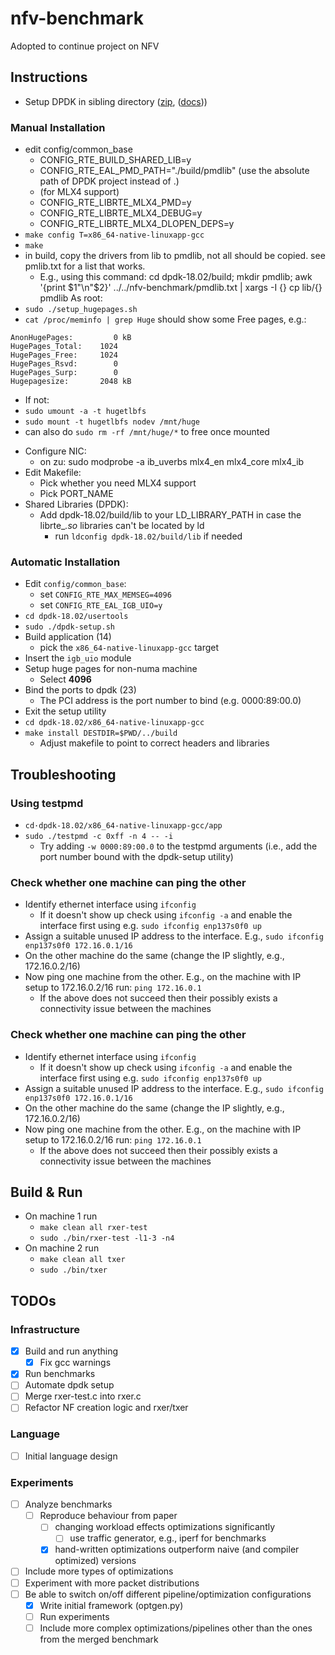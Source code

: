 # nfv-benchmark

Adopted to continue project on NFV

## Instructions
- Setup DPDK in sibling directory ([zip](https://github.com/DPDK/dpdk/archive/v18.02.zip), ([docs](https://dpdk.readthedocs.io/en/v2.2.0/linux_gsg/intro.html)))
### Manual Installation
* edit config/common_base
  + CONFIG_RTE_BUILD_SHARED_LIB=y
  + CONFIG_RTE_EAL_PMD_PATH="./build/pmdlib" (use the absolute path of DPDK project instead of .)
  + (for MLX4 support)
  + CONFIG_RTE_LIBRTE_MLX4_PMD=y
  + CONFIG_RTE_LIBRTE_MLX4_DEBUG=y
  + CONFIG_RTE_LIBRTE_MLX4_DLOPEN_DEPS=y
* `make config T=x86_64-native-linuxapp-gcc`
* `make`
* in build, copy the drivers from lib to pmdlib, not all should be copied. see pmlib.txt for a list that works.
  + E.g., using this command: cd dpdk-18.02/build; mkdir pmdlib; awk '{print $1"\n"$2}' ../../nfv-benchmark/pmdlib.txt | xargs -I {} cp lib/{} pmdlib
As root:
* `sudo ./setup_hugepages.sh`
* `cat /proc/meminfo | grep Huge` should show some Free pages, e.g.:
```
AnonHugePages:         0 kB
HugePages_Total:    1024
HugePages_Free:     1024
HugePages_Rsvd:        0
HugePages_Surp:        0
Hugepagesize:       2048 kB
```
* If not:
* `sudo umount -a -t hugetlbfs`
* `sudo mount -t hugetlbfs nodev /mnt/huge`
* can also do `sudo rm -rf /mnt/huge/*` to free once mounted

- Configure NIC:
  * on zu: sudo modprobe -a ib_uverbs mlx4_en mlx4_core mlx4_ib
- Edit Makefile:
  * Pick whether you need MLX4 support
  * Pick PORT_NAME
- Shared Libraries (DPDK):
  * Add dpdk-18.02/build/lib to your LD_LIBRARY_PATH in case the librte_*.so* libraries can't be located by ld
    + run `ldconfig dpdk-18.02/build/lib` if needed

### Automatic Installation
* Edit `config/common_base`:
  + set `CONFIG_RTE_MAX_MEMSEG=4096`
  + set `CONFIG_RTE_EAL_IGB_UIO=y`
* `cd dpdk-18.02/usertools`
* `sudo ./dpdk-setup.sh`
* Build application (14)
  + pick the `x86_64-native-linuxapp-gcc` target
* Insert the `igb_uio` module
* Setup huge pages for non-numa machine
  + Select **4096**
* Bind the ports to dpdk (23)
  + The PCI address is the port number to bind (e.g. 0000:89:00.0)
* Exit the setup utility
* `cd dpdk-18.02/x86_64-native-linuxapp-gcc`
* `make install DESTDIR=$PWD/../build`
  + Adjust makefile to point to correct headers and libraries

## Troubleshooting
### Using **testpmd**
* `cd·dpdk-18.02/x86_64-native-linuxapp-gcc/app`
* `sudo ./testpmd -c 0xff -n 4 -- -i`
  + Try adding `-w 0000:89:00.0` to the testpmd arguments (i.e., add the port number bound with the dpdk-setup utility)

### Check whether one machine can ping the other
* Identify ethernet interface using `ifconfig`
  + If it doesn't show up check using `ifconfig -a` and enable the interface first using e.g. `sudo ifconfig enp137s0f0 up`
* Assign a suitable unused IP address to the interface. E.g., `sudo ifconfig enp137s0f0 172.16.0.1/16`
* On the other machine do the same (change the IP slightly, e.g., 172.16.0.2/16)
* Now ping one machine from the other. E.g., on the machine with IP setup to 172.16.0.2/16 run: `ping 172.16.0.1`
  + If the above does not succeed then their possibly exists a connectivity issue between the machines

### Check whether one machine can ping the other
* Identify ethernet interface using `ifconfig`
  + If it doesn't show up check using `ifconfig -a` and enable the interface first using e.g. `sudo ifconfig enp137s0f0 up`
* Assign a suitable unused IP address to the interface. E.g., `sudo ifconfig enp137s0f0 172.16.0.1/16`
* On the other machine do the same (change the IP slightly, e.g., 172.16.0.2/16)
* Now ping one machine from the other. E.g., on the machine with IP setup to 172.16.0.2/16 run: `ping 172.16.0.1`
  + If the above does not succeed then their possibly exists a connectivity issue between the machines

## Build & Run
* On machine 1 run
  + `make clean all rxer-test`
  + `sudo ./bin/rxer-test -l1-3 -n4`
* On machine 2 run
  + `make clean all txer`
  + `sudo ./bin/txer`

## TODOs
### Infrastructure
- [x] Build and run anything
  - [x] Fix gcc warnings
- [x] Run benchmarks
- [ ] Automate dpdk setup
- [ ] Merge rxer-test.c into rxer.c
- [ ] Refactor NF creation logic and rxer/txer
### Language
- [ ] Initial language design
### Experiments
- [ ] Analyze benchmarks
  - [ ] Reproduce behaviour from paper
    - [ ] changing workload effects optimizations significantly
      - [ ] use traffic generator, e.g., iperf for benchmarks
    - [x] hand-written optimizations outperform naive (and compiler optimized) versions
- [ ] Include more types of optimizations
- [ ] Experiment with more packet distributions
- [ ] Be able to switch on/off different pipeline/optimization configurations
  - [x] Write initial framework (optgen.py)
  - [ ] Run experiments
  - [ ] Include more complex optimizations/pipelines other than the ones from the merged benchmark
